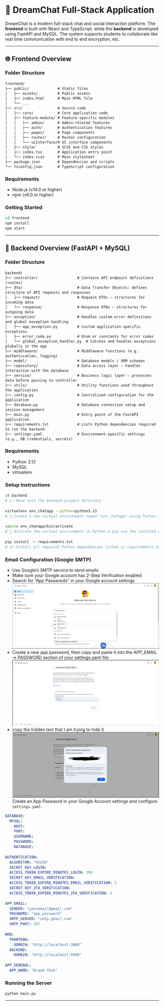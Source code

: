 # 💬 DreamChat Full-Stack Application

DreamChat is a modern full-stack chat and social interaction platform. The **frontend** is built with React and TypeScript, while the **backend** is developed using FastAPI and MySQL. The system supports students to collaborate like real time communication with end to end encryption, etc.

---

## 🌐 Frontend Overview

### Folder Structure

```
frontend/
├── public/             # Static files
│   ├── assets/         # Public assets
│   ├── index.html      # Main HTML file
│   └── ...
├── src/                # Source code
│   ├── core/           # Core application code
│   ├── feature-module/ # Feature-specific modules
│   │   ├── admin/      # Admin-related features
│   │   ├── auth/       # Authentication features
│   │   ├── pages/      # Page components
│   │   ├── router/     # Router configuration
│   │   └── uiInterface/# UI interface components
│   ├── style/          # SCSS and CSS styles
│   ├── index.tsx       # Application entry point
│   └── index.scss      # Main stylesheet
├── package.json        # Dependencies and scripts
└── tsconfig.json       # TypeScript configuration
```

### Requirements
- Node.js (v14.0 or higher)
- npm (v6.0 or higher)

### Getting Started

```bash
cd frontend
npm install
npm start
```

---

## 🐍 Backend Overview (FastAPI + MySQL)

### Folder Structure

```
backend/
├── controller/                  # Contains API endpoint definitions (routes)
├── dto/                         # Data Transfer Objects: defines structure of API requests and responses
│   ├── request/                 # Request DTOs – structures for incoming data
│   └── response/                # Response DTOs – structures for outgoing data
├── exception/                   # Handles custom error definitions and global exception handling
│   ├── app_exception.py         # Custom application-specific exceptions
│   ├── error_code.py            # Enum or constants for error codes
│   └── global_exception_handler.py  # Catches and handles exceptions globally in the app
├── middleware/                  # Middleware functions (e.g. authentication, logging)
├── model/                       # Database models / ORM schemas
├── repository/                  # Data access layer – handles interaction with the database
├── service/                     # Business logic layer – processes data before passing to controller
├── utils/                       # Utility functions used throughout the application
├── config.py                    # Centralized configuration for the application
├── database.py                  # Database connection setup and session management
├── main.py                      # Entry point of the FastAPI application
├── requirements.txt             # Lists Python dependencies required to run the backend
├── settings.yaml                # Environment-specific settings (e.g., DB credentials, secrets)
```

### Requirements

- Python 3.13
- MySQL
- virtualenv

### Setup Instructions

```bash
cd backend
# 👉 Move into the backend project directory

virtualenv env_chatapp --python=python3.13
# 🐍 Create a new virtual environment named "env_chatapp" using Python 3.13 interpreter

source env_chatapp/bin/activate
# 🔄 Activate the virtual environment so Python & pip use the isolated environment

pip install -r requirements.txt
# 📦 Install all required Python dependencies listed in requirements.txt
```

### Email Configuration (Google SMTP)
- Use Google’s SMTP service to send emails
- Make sure your Google account has 2-Step Verification enabled
- Search for “App Passwords” in your Google account settings
  ![Alt text](/backend/images/app_password.png)
- Create a new app password, then copy and paste it into the APP_EMAIL -> PASSWORD section of your settings.yaml file
  ![Alt text](/backend/images/create_new_app.png)
- copy the hidden text that I am trying to hide it
  ![Alt text](/backend/images/password.png)
Create an App Password in your Google Account settings and configure `settings.yaml`:

```yaml
DATABASE:
  MYSQL:
    HOST: 
    PORT: 
    USERNAME: 
    PASSWORD: 
    DATABASE: 

AUTHENTICATION:
  ALGORITHM: "HS256"
  SECRET_KEY_LOGIN: 
  ACCESS_TOKEN_EXPIRE_MINUTES_LOGIN: 300
  SECRET_KEY_EMAIL_VERIFICATION: 
  ACCESS_TOKEN_EXPIRE_MINUTES_EMAIL_VERIFICATION: 5
  SECRET_KEY_2FA_VERIFICATION: 
  ACCESS_TOKEN_EXPIRE_MINUTES_2FA_VERIFICATION: 5

APP_EMAIL:
  SENDER: "youremail@gmail.com"
  PASSWORD: "app_password"
  SMTP_SERVER: "smtp.gmail.com"
  SMTP_PORT: 587

WEB:
  FRONTEND:
    DOMAIN: "http://localhost:3000"
  BACKEND:
    DOMAIN: "http://localhost:9990"
    
APP_GENERAL:
  APP_NAME: "Dream Chat"
```

### Running the Server

```bash
python main.py
```

---

